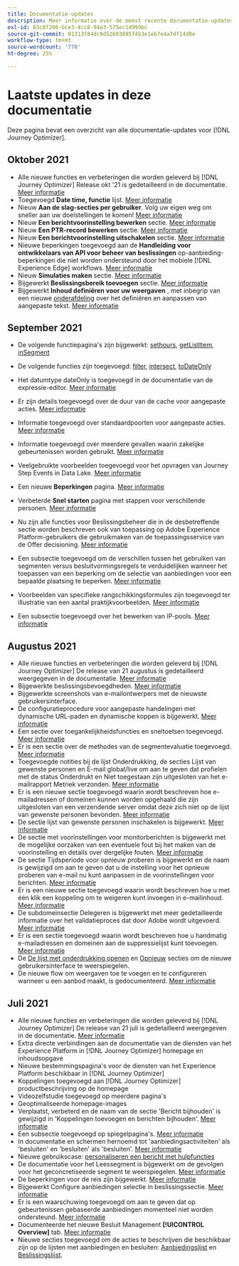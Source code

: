 ```yaml
---
title: Documentatie-updates
description: Meer informatie over de meest recente documentatie-updates
exl-id: 83c8f206-bce3-4cc8-94a3-575ec1d999bc
source-git-commit: 01313f84dc9d5260388574b3e1eb7e4a7df14d0e
workflow-type: tm+mt
source-wordcount: '770'
ht-degree: 25%

---
```


# Laatste updates in deze documentatie

Deze pagina bevat een overzicht van alle documentatie-updates voor [!DNL Journey Optimizer].


## Oktober 2021

* Alle nieuwe functies en verbeteringen die worden geleverd bij [!DNL Journey Optimizer] Release okt &#39;21 is gedetailleerd in de documentatie. [Meer informatie](release-notes.md)
* Toegevoegd **Date time, functie** lijst. [Meer informatie](personalization/functions/dates.md)
* Nieuw **Aan de slag-secties per gebruiker**. Volg uw eigen weg om sneller aan uw doelstellingen te komen! [Meer informatie](quick-start.md)
* Nieuw **Een berichtvoorinstelling bewerken** sectie. [Meer informatie](configuration/message-presets.md#edit-message-preset)
* Nieuw **Een PTR-record bewerken** sectie. [Meer informatie](configuration/ptr-records.md#edit-ptr-record)
* Nieuw **Een berichtvoorinstelling uitschakelen** sectie. [Meer informatie](configuration/message-presets.md#edit-message-preset#deactivate-preset)
* Nieuwe beperkingen toegevoegd aan de **Handleiding voor ontwikkelaars van API voor beheer van beslissingen** op-aanbieding-beperkingen die niet worden ondersteund door het mobiele [!DNL Experience Edge] workflows. [Meer informatie](offers/api-reference/offers-api/personalized-offers/create.md#limitations)
* Nieuw **Simulaties maken** sectie. [Meer informatie](offers/offer-activities/simulation.md)
* Bijgewerkt **Beslissingsbereik toevoegen** sectie. [Meer informatie](offers/offer-activities/create-offer-activities.md#add-decision-scopes)
* Bijgewerkt **Inhoud definiëren voor uw weergaven** , met inbegrip van een nieuwe [onderafdeling](offers/offer-library/creating-personalized-offers.md#custom-text) over het definiëren en aanpassen van aangepaste tekst. [Meer informatie](offers/offer-library/creating-personalized-offers.md#content)

## September 2021

* De volgende functiepagina&#39;s zijn bijgewerkt: [sethours](building-journeys/functions/functionsethours.md), [getListItem](building-journeys/functions/functiongetlistitem.md), [inSegment](building-journeys/functions/functioninsegment.md)

* De volgende functies zijn toegevoegd: [filter](building-journeys/functions/functionfilter.md), [intersect](building-journeys/functions/functionintersect.md), [toDateOnly](building-journeys/functions/functiontodateonly.md)

* Het datumtype dateOnly is toegevoegd in de documentatie van de expressie-editor. [Meer informatie](building-journeys/expression/data-types.md)

* Er zijn details toegevoegd over de duur van de cache voor aangepaste acties. [Meer informatie](datasource/external-data-sources.md#section_wjp_nl5_nhb)

* Informatie toegevoegd over standaardpoorten voor aangepaste acties. [Meer informatie](action/about-custom-action-configuration.md#url-configuration)

* Informatie toegevoegd over meerdere gevallen waarin zakelijke gebeurtenissen worden gebruikt. [Meer informatie](event/about-creating-business.md#multiple-business-events)

* Veelgebruikte voorbeelden toegevoegd voor het opvragen van Journey Step Events in Data Lake. [Meer informatie](reports/query-examples.md)

* Een nieuwe **Beperkingen** pagina. [Meer informatie](limitations.md)

* Verbeterde **Snel starten** pagina met stappen voor verschillende personen. [Meer informatie](quick-start.md)

* Nu zijn alle functies voor Beslissingsbeheer die in de desbetreffende sectie worden beschreven ook van toepassing op Adobe Experience Platform-gebruikers die gebruikmaken van de toepassingsservice van de Offer decisioning. [Meer informatie](offers/get-started/starting-offer-decisioning.md)

* Een subsectie toegevoegd om de verschillen tussen het gebruiken van segmenten versus besluitvormingsregels te verduidelijken wanneer het toepassen van een beperking om de selectie van aanbiedingen voor een bepaalde plaatsing te beperken. [Meer informatie](offers/offer-activities/create-offer-activities.md#segments-vs-decision-rules)

* Voorbeelden van specifieke rangschikkingsformules zijn toegevoegd ter illustratie van een aantal praktijkvoorbeelden. [Meer informatie](offers/offer-library/create-ranking-formulas.md#ranking-formula-examples)

* Een subsectie toegevoegd over het bewerken van IP-pools. [Meer informatie](configuration/ip-pools.md#edit-ip-pool)

## Augustus 2021

* Alle nieuwe functies en verbeteringen die worden geleverd bij [!DNL Journey Optimizer] De release van 21 augustus is gedetailleerd weergegeven in de documentatie. [Meer informatie](release-notes.md)
* Bijgewerkte beslissingsbevoegdheden. [Meer informatie](administration/ootb-product-profiles.md)
* Bijgewerkte screenshots van e-mailontwerpers met de nieuwste gebruikersinterface.
* De configuratieprocedure voor aangepaste handelingen met dynamische URL-paden en dynamische koppen is bijgewerkt. [Meer informatie](action/about-custom-action-configuration.md#url-configuration)
* Een sectie over toegankelijkheidsfuncties en sneltoetsen toegevoegd. [Meer informatie](user-interface.md#accessibility)
* Er is een sectie over de methodes van de segmentevaluatie toegevoegd. [Meer informatie](segment/about-segments.md#evaluation-method-in-journey-optimizer)
* Toegevoegde notities bij de lijst Onderdrukking, de secties Lijst van gewenste personen en E-mail global/live om aan te geven dat profielen met de status Onderdrukt en Niet toegestaan zijn uitgesloten van het e-mailrapport Metriek verzonden. [Meer informatie](reports/email-global-report.md)
* Er is een nieuwe sectie toegevoegd waarin wordt beschreven hoe e-mailadressen of domeinen kunnen worden opgehaald die zijn uitgesloten van een verzendende server omdat deze zich niet op de lijst van gewenste personen bevonden. [Meer informatie](allow-list.md#reporting)
* De sectie lijst van gewenste personen inschakelen is bijgewerkt. [Meer informatie](allow-list.md#enable-allow-list)
* De sectie met voorinstellingen voor monitorberichten is bijgewerkt met de mogelijke oorzaken van een eventuele fout bij het maken van de voorinstelling en details over dergelijke fouten. [Meer informatie](configuration/message-presets.md#monitor-message-presets)
* De sectie Tijdsperiode voor opnieuw proberen is bijgewerkt en de naam is gewijzigd om aan te geven dat u de instelling voor het opnieuw proberen van e-mail nu kunt aanpassen in de voorinstellingen voor berichten. [Meer informatie](configuration/retries.md#retry-duration)
* Er is een nieuwe sectie toegevoegd waarin wordt beschreven hoe u met één klik een koppeling om te weigeren kunt invoegen in e-mailinhoud. [Meer informatie](message-tracking.md#one-click-opt-out-link)
* De subdomeinsectie Delegeren is bijgewerkt met meer gedetailleerde informatie over het validatieproces dat door Adobe wordt uitgevoerd. [Meer informatie](configuration/delegate-subdomain.md#subdomain-validation)
* Er is een sectie toegevoegd waarin wordt beschreven hoe u handmatig e-mailadressen en domeinen aan de suppressielijst kunt toevoegen. [Meer informatie](configuration/manage-suppression-list.md#add-addresses-and-domains)
* De [De lijst met onderdrukking openen](configuration/manage-suppression-list.md#access-suppression-list) en [Opnieuw](configuration/retries.md) secties om de nieuwe gebruikersinterface te weerspiegelen.
* De nieuwe flow om weergaven toe te voegen en te configureren wanneer u een aanbod maakt, is gedocumenteerd. [Meer informatie](offers/offer-library/creating-personalized-offers.md#representations)


## Juli 2021

* Alle nieuwe functies en verbeteringen die worden geleverd bij [!DNL Journey Optimizer] De release van 21 juli is gedetailleerd weergegeven in de documentatie. [Meer informatie](release-notes.md)
* Extra directe verbindingen aan de documentatie van de diensten van het Experience Platform in [!DNL Journey Optimizer] homepage en inhoudsopgave
* Nieuwe bestemmingspagina&#39;s voor de diensten van het Experience Platform beschikbaar in [!DNL Journey Optimizer]
* Koppelingen toegevoegd aan [!DNL Journey Optimizer] productbeschrijving op de homepage
* Videozelfstudie toegevoegd op meerdere pagina&#39;s
* Geoptimaliseerde homepage-images
* Verplaatst, verbeterd en de naam van de sectie &#39;Bericht bijhouden&#39; is gewijzigd in &#39;Koppelingen toevoegen en berichten bijhouden&#39;. [Meer informatie](message-tracking.md)
* Een subsectie toegevoegd op spiegelpagina&#39;s. [Meer informatie](message-tracking.md#mirror-page)
* In documentatie en schermen hernoemd tot &#39;aanbiedingsactiviteiten&#39; als &#39;besluiten&#39; en &#39;besluiten&#39; als &#39;besluiten&#39;. [Meer informatie](offers/get-started/starting-offer-decisioning.md)
* Nieuwe gebruikscase: [personaliseren een bericht met hulpfuncties](personalization/personalization-use-case-helper-functions.md)
* De documentatie voor het Leessegment is bijgewerkt om de gevolgen voor het geconcretiseerde segment te weerspiegelen. [Meer informatie](building-journeys/read-segment.md)
* De beperkingen voor de reis zijn bijgewerkt. [Meer informatie](limitations.md)
* Bijgewerkt Configure aanbiedingen selectie in beslissingssectie. [Meer informatie](offers/offer-activities/configure-offer-selection.md)
* Er is een waarschuwing toegevoegd om aan te geven dat op gebeurtenissen gebaseerde aanbiedingen momenteel niet worden ondersteund. [Meer informatie](offers/offer-library/creating-personalized-offers.md#eligibility)
* Documenteerde het nieuwe Besluit Management **[!UICONTROL Overview]** tab. [Meer informatie](offers/get-started/user-interface.md#overview)
* Nieuwe secties toegevoegd om de acties te beschrijven die beschikbaar zijn op de lijsten met aanbiedingen en besluiten: [Aanbiedingslijst](offers/offer-library/creating-personalized-offers.md#offer-list) en [Beslissingslijst](offers/offer-activities/create-offer-activities.md#decision-list).
